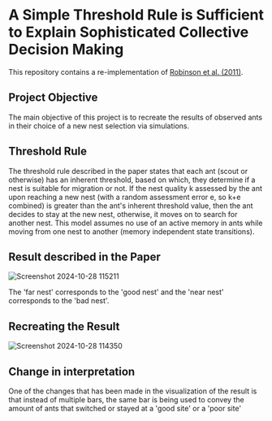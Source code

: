# A Simple Threshold Rule is Sufficient to Explain Sophisticated Collective Decision Making

This repository contains a re-implementation of [Robinson et al. (2011)](https://journals.plos.org/plosone/article?id=10.1371/journal.pone.0019981).

## Project Objective
The main objective of this project is to recreate the results of observed ants in their choice of a new nest selection via simulations. 

## Threshold Rule
The threshold rule described in the paper states that each ant (scout or otherwise) has an inherent threshold, based on which, they determine if a nest is suitable for migration or not. If the nest quality k assessed by the ant upon reaching a new nest (with a random assessment error e, so k+e combined) is greater than the ant's inherent threshold value, then the ant decides to stay at the new nest, otherwise, it moves on to search for another nest.
This model assumes no use of an active memory in ants while moving from one nest to another (memory independent state transitions).

## Result described in the Paper

![Screenshot 2024-10-28 115211](https://github.com/user-attachments/assets/3f48ea6b-8bbc-4ecf-8430-d94b9ccf3d74)

The 'far nest' corresponds to the 'good nest' and the 'near nest' corresponds to the 'bad nest'.

## Recreating the Result

![Screenshot 2024-10-28 114350](https://github.com/user-attachments/assets/53b2a755-226c-4b63-ab8d-cc13ab7a2d34)

## Change in interpretation

One of the changes that has been made in the visualization of the result is that instead of multiple bars, the same bar is being used to convey the amount of ants that switched or stayed at a 'good site' or a 'poor site'
